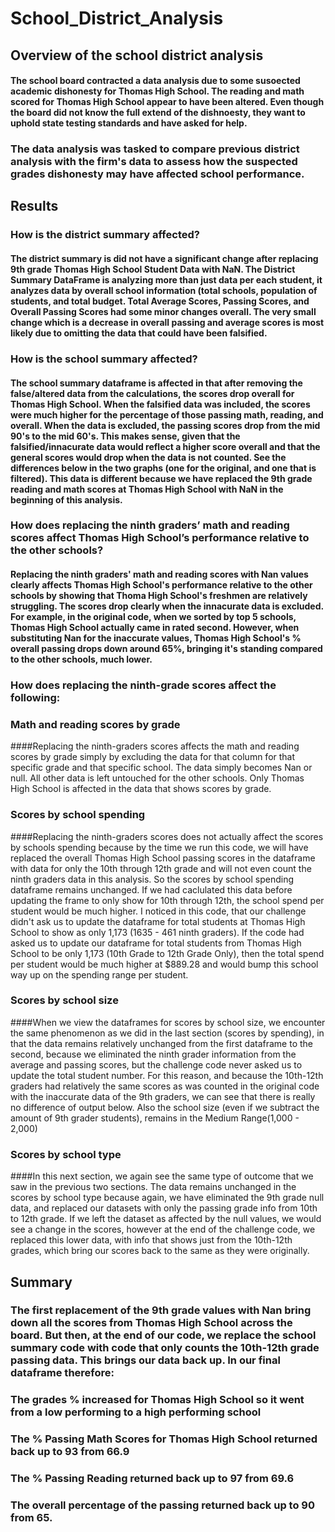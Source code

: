 # School_District_Analysis

## Overview of the school district analysis
#### The school board contracted a data analysis due to some susoected academic dishonesty for Thomas High School. The reading and math scored for Thomas High School appear to have been altered. Even though the board did not know the full extend of the dishnoesty, they want to uphold state testing standards and have asked for help. 
### The data analysis was tasked to compare previous district analysis with the firm's data to assess how the suspected grades dishonesty may have affected school performance.

## Results
### How is the district summary affected?
#### The district summary is did not have a significant change after replacing 9th grade Thomas High School Student Data with NaN. The District Summary DataFrame is analyzing more than just data per each student, it analyzes data by overall school information (total schools, population of students, and total budget. Total Average Scores, Passing Scores, and Overall Passing Scores had some minor changes overall. The very small change which is a decrease in overall passing and average scores is most likely due to omitting the data that could have been falsified. 

### How is the school summary affected?
#### The school summary dataframe is affected in that after removing the false/altered data from the calculations, the scores drop overall for Thomas High School. When the falsified data was included, the scores were much higher for the percentage of those passing math, reading, and overall. When the data is excluded, the passing scores drop from the mid 90's to the mid 60's. This makes sense, given that the falsified/innacurate data would reflect a higher score overall and that the general scores would drop when the data is not counted. See the differences below in the two graphs (one for the original, and one that is filtered). This data is different because we have replaced the 9th grade reading and math scores at Thomas High School with NaN in the beginning of this analysis.

### How does replacing the ninth graders’ math and reading scores affect Thomas High School’s performance relative to the other schools?
#### Replacing the ninth graders' math and reading scores with Nan values clearly affects Thomas High School's performance relative to the other schools by showing that Thoma High School's freshmen are relatively struggling. The scores drop clearly when the innacurate data is excluded. For example, in the original code, when we sorted by top 5 schools, Thomas High School actually came in rated second. However, when substituting Nan for the inaccurate values, Thomas High School's % overall passing drops down around 65%, bringing it's standing compared to the other schools, much lower.

### How does replacing the ninth-grade scores affect the following:
### Math and reading scores by grade
####Replacing the ninth-graders scores affects the math and reading scores by grade simply by excluding the data for that column for that specific grade and that specific school. The data simply becomes Nan or null. All other data is left untouched for the other schools. Only Thomas High School is affected in the data that shows scores by grade. 

### Scores by school spending
####Replacing the ninth-graders scores does not actually affect the scores by schools spending because by the time we run this code, we will have replaced the overall Thomas High School passing scores in the dataframe with data for only the 10th through 12th grade and will not even count the ninth graders data in this analysis. So the scores by school spending dataframe remains unchanged. If we had caclulated this data before updating the frame to only show for 10th through 12th, the school spend per student would be much higher. I noticed in this code, that our challenge didn't ask us to update the dataframe for total students at Thomas High School to show as only 1,173 (1635 - 461 ninth graders). If the code had asked us to update our dataframe for total students from Thomas High School to be only 1,173 (10th Grade to 12th Grade Only), then the total spend per student would be much higher at $889.28 and would bump this school way up on the spending range per student.

### Scores by school size
####When we view the dataframes for scores by school size, we encounter the same phenomenon as we did in the last section (scores by spending), in that the data remains relatively unchanged from the first dataframe to the second, because we eliminated the ninth grader information from the average and passing scores, but the challenge code never asked us to update the total student number. For this reason, and because the 10th-12th graders had relatively the same scores as was counted in the original code with the inaccurate data of the 9th graders, we can see that there is really no difference of output below. Also the school size (even if we subtract the amount of 9th grader students), remains in the Medium Range(1,000 - 2,000)

### Scores by school type
####In this next section, we again see the same type of outcome that we saw in the previous two sections. The data remains unchanged in the scores by school type because again, we have eliminated the 9th grade null data, and replaced our datasets with only the passing grade info from 10th to 12th grade. If we left the dataset as affected by the null values, we would see a change in the scores, however at the end of the challenge code, we replaced this lower data, with info that shows just from the 10th-12th grades, which bring our scores back to the same as they were originally.

## Summary
### The first replacement of the 9th grade values with Nan bring down all the scores from Thomas High School across the board. But then, at the end of our code, we replace the school summary code with code that only counts the 10th-12th grade passing data. This brings our data back up. In our final dataframe therefore:
### The grades % increased for Thomas High School so it went from a low performing to a high performing school
### The % Passing Math Scores for Thomas High School returned back up to 93 from 66.9
### The % Passing Reading returned back up to 97 from 69.6
### The overall percentage of the passing returned back up to 90 from 65.

